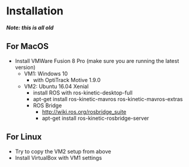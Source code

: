 Installation
===

***Note: this is all old***

For MacOS
---

- Install VMWare Fusion 8 Pro (make sure you are running the latest version)
	- VM1: Windows 10
		- with OptiTrack Motive 1.9.0
	- VM2: Ubuntu 16.04 Xenial
		- install ROS with ros-kinetic-desktop-full
		- apt-get install ros-kinetic-mavros ros-kinetic-mavros-extras
		- ROS Bridge
			- http://wiki.ros.org/rosbridge_suite
			- apt-get install ros-kinetic-rosbridge-server



For Linux
---

- Try to copy the VM2 setup from above
- Install VirtualBox with VM1 settings
